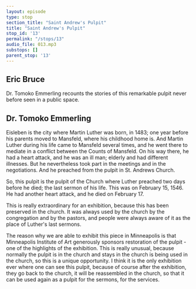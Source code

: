 ```yaml
---
layout: episode
type: stop
section_title: "Saint Andrew's Pulpit"
title: "Saint Andrew's Pulpit"
stop_id: '13'
permalink: "/stops/13"
audio_file: 013.mp3
substops: []
parent_stop: '13'
---
```


## Eric Bruce

Dr. Tomoko Emmerling recounts the stories of this remarkable pulpit never before seen in a public space.

## Dr. Tomoko Emmerling

Eisleben is the city where Martin Luther was born, in 1483; one year before his parents moved to Mansfeld, where his childhood home is. And Martin Luther during his life came to Mansfeld several times, and he went there to mediate in a conflict between the Counts of Mansfeld. On his way there, he had a heart attack, and he was an ill man; elderly and had different illnesses. But he nevertheless took part in the meetings and in the negotiations. And he preached from the pulpit in St. Andrews Church.

So, this pulpit is the pulpit of the Church where Luther preached two days before he died; the last sermon of his life. This was on February 15, 1546. He had another heart attack, and he died on February 17.

This is really extraordinary for an exhibition, because this has been preserved in the church. It was always used by the church by the congregation and by the pastors, and people were always aware of it as the place of Luther's last sermons.

The reason why we are able to exhibit this piece in Minneapolis is that Minneapolis Institute of Art generously sponsors restoration of the pulpit - one of the highlights of the exhibition. This is really unusual, because normally the pulpit is in the church and stays in the church is being used in the church, so this is a unique opportunity. I think it is the only exhibition ever where one can see this pulpit, because of course after the exhibition, they go back to the church, it will be reassembled in the church, so that it can be used again as a pulpit for the sermons, for the services.
